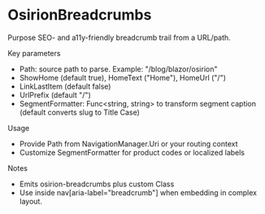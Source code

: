 # OsirionBreadcrumbs

Purpose
SEO- and a11y-friendly breadcrumb trail from a URL/path.

Key parameters
- Path: source path to parse. Example: "/blog/blazor/osirion"
- ShowHome (default true), HomeText ("Home"), HomeUrl ("/")
- LinkLastItem (default false)
- UrlPrefix (default "/")
- SegmentFormatter: Func<string, string> to transform segment caption (default converts slug to Title Case)

Usage
- Provide Path from NavigationManager.Uri or your routing context
- Customize SegmentFormatter for product codes or localized labels

Notes
- Emits osirion-breadcrumbs plus custom Class
- Use inside nav[aria-label="breadcrumb"] when embedding in complex layout.
